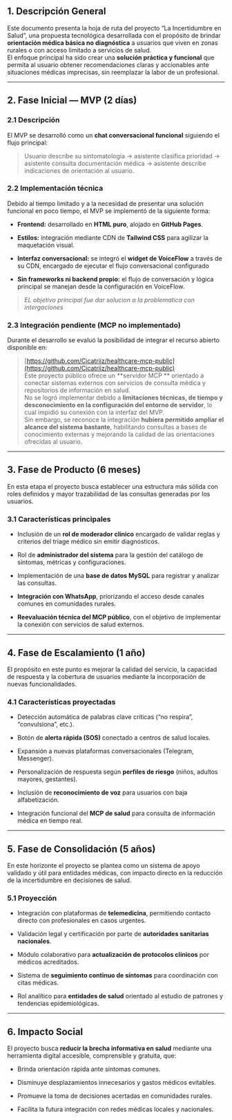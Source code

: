 ## **1. Descripción General**

Este documento presenta la hoja de ruta del proyecto “La Incertidumbre en Salud”, una propuesta tecnológica desarrollada con el propósito de brindar **orientación médica básica no diagnóstica** a usuarios que viven en zonas rurales o con acceso limitado a servicios de salud.  
El enfoque principal ha sido crear una **solución práctica y funcional** que permita al usuario obtener recomendaciones claras y accionables ante situaciones médicas imprecisas, sin reemplazar la labor de un profesional.

---

## **2. Fase Inicial — MVP (2 días)**

### **2.1 Descripción**

El MVP se desarrolló como un **chat conversacional funcional** siguiendo el flujo principal:

> Usuario describe su sintomatología → asistente clasifica prioridad → asistente consulta documentación médica → asistente describe indicaciones de orientación al usuario.

### **2.2 Implementación técnica**

Debido al tiempo limitado y a la necesidad de presentar una solución funcional en poco tiempo, el MVP se implementó de la siguiente forma:

- **Frontend:** desarrollado en **HTML puro**, alojado en **GitHub Pages**.
    
- **Estilos:** integración mediante CDN de **Tailwind CSS** para agilizar la maquetación visual.
    
- **Interfaz conversacional:** se integró el **widget de VoiceFlow** a través de su CDN, encargado de ejecutar el flujo conversacional configurado
    
- **Sin frameworks ni backend propio:** el flujo de conversación y lógica principal se manejan desde la configuración en VoiceFlow.
    

>*EL objetivo principal fue dar solucion a la problematica con intergaciones*
### **2.3 Integración pendiente (MCP no implementado)**

Durante el desarrollo se evaluó la posibilidad de integrar el recurso abierto disponible en:

> [https://github.com/Cicatriiz/healthcare-mcp-public](https://github.com/Cicatriiz/healthcare-mcp-public)  
> Este proyecto público ofrece un **servidor MCP ** orientado a conectar sistemas externos con servicios de consulta médica y repositorios de información en salud.  
> No se logró implementar debido a **limitaciones técnicas, de tiempo y desconocimiento en la configuración del entorno de servidor**, lo cual impidió su conexión con la interfaz del MVP.  
> Sin embargo, se reconoce la  integración **hubiera permitido ampliar el alcance del sistema bastante**, habilitando consultas a bases de conocimiento externas y mejorando la calidad de las orientaciones ofrecidas al usuario.

---

## **3. Fase de Producto (6 meses)**

En esta etapa el proyecto busca establecer una estructura más sólida con roles definidos y mayor trazabilidad de las consultas generadas por los usuarios.

### **3.1 Características principales**

- Inclusión de un **rol de moderador clínico** encargado de validar reglas y criterios del triage médico sin emitir diagnósticos.
    
- Rol de **administrador del sistema** para la gestión del catálogo de síntomas, métricas y configuraciones.
    
- Implementación de una **base de datos MySQL** para registrar y analizar las consultas.
    
- **Integración con WhatsApp**, priorizando el acceso desde canales comunes en comunidades rurales.
    
- **Reevaluación técnica del MCP público**, con el objetivo de implementar la conexión con servicios de salud externos.
    

---

## **4. Fase de Escalamiento (1 año)**

El propósito en este punto es mejorar la calidad del servicio, la capacidad de respuesta y la cobertura de usuarios mediante la incorporación de nuevas funcionalidades.

### **4.1 Características proyectadas**

- Detección automática de palabras clave críticas (“no respira”, “convulsiona”, etc.).
    
- Botón de **alerta rápida (SOS)** conectado a centros de salud locales.
    
- Expansión a nuevas plataformas conversacionales (Telegram, Messenger).
    
- Personalización de respuesta según **perfiles de riesgo** (niños, adultos mayores, gestantes).
    
- Inclusión de **reconocimiento de voz** para usuarios con baja alfabetización.
    
- Integración funcional del **MCP de salud** para consulta de información médica en tiempo real.
    

---

## **5. Fase de Consolidación (5 años)**

En este horizonte el proyecto se plantea como un sistema de apoyo validado y útil para entidades médicas, con impacto directo en la reducción de la incertidumbre en decisiones de salud.

### **5.1 Proyección**

- Integración con plataformas de **telemedicina**, permitiendo contacto directo con profesionales en casos urgentes.
    
- Validación legal y certificación por parte de **autoridades sanitarias nacionales**.
    
- Módulo colaborativo para **actualización de protocolos clínicos** por médicos acreditados.
    
- Sistema de **seguimiento continuo de síntomas** para coordinación con citas médicas.
    
- Rol analítico para **entidades de salud** orientado al estudio de patrones y tendencias epidemiológicas.
    

---

## **6. Impacto Social**

El proyecto busca **reducir la brecha informativa en salud** mediante una herramienta digital accesible, comprensible y gratuita, que:

- Brinda orientación rápida ante síntomas comunes.
    
- Disminuye desplazamientos innecesarios y gastos médicos evitables.
    
- Promueve la toma de decisiones acertadas en comunidades rurales.
    
- Facilita la futura integración con redes médicas locales y nacionales.